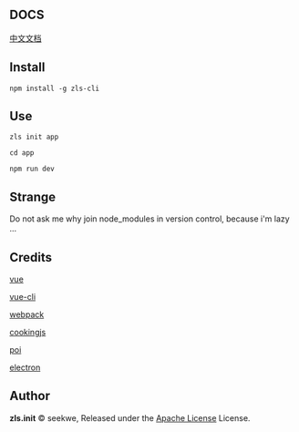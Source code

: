 ## DOCS

[中文文档](https://docs.73zls.com/zls-cli/#)

## Install

`npm install -g zls-cli`

## Use

```
zls init app

cd app

npm run dev
```

## Strange

Do not ask me why join node_modules in version control, because i'm lazy ...

## Credits

[vue](https://github.com/vuejs/vue)

[vue-cli](https://github.com/vuejs/vue-cli)

[webpack](https://github.com/webpack/webpack)

[cookingjs](https://github.com/cookingjs)

[poi](https://github.com/egoist/poi)

[electron](https://github.com/electron/electron)

## Author

**zls.init** © seekwe, Released under the [Apache License](http://www.apache.org/licenses/LICENSE-2.0) License.
